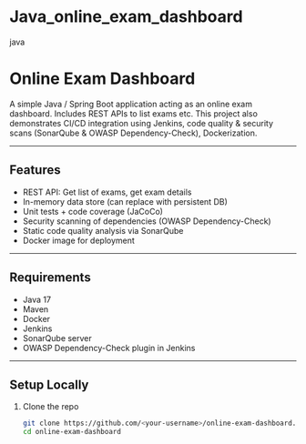 # Java_online_exam_dashboard
java
# Online Exam Dashboard

A simple Java / Spring Boot application acting as an online exam dashboard. Includes REST APIs to list exams etc. This project also demonstrates CI/CD integration using Jenkins, code quality & security scans (SonarQube & OWASP Dependency-Check), Dockerization.

---

## Features

- REST API: Get list of exams, get exam details  
- In-memory data store (can replace with persistent DB)  
- Unit tests + code coverage (JaCoCo)  
- Security scanning of dependencies (OWASP Dependency-Check)  
- Static code quality analysis via SonarQube  
- Docker image for deployment

---

## Requirements

- Java 17  
- Maven  
- Docker  
- Jenkins  
- SonarQube server  
- OWASP Dependency-Check plugin in Jenkins

---

## Setup Locally

1. Clone the repo  
   ```bash
   git clone https://github.com/<your-username>/online-exam-dashboard.git
   cd online-exam-dashboard

